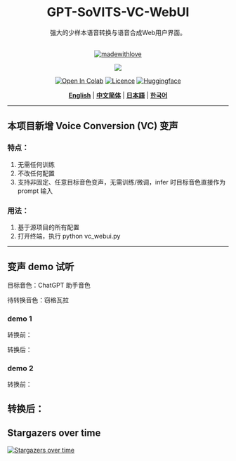 <div align="center">

<h1>GPT-SoVITS-VC-WebUI</h1>
强大的少样本语音转换与语音合成Web用户界面。<br><br>

[![madewithlove](https://img.shields.io/badge/made_with-%E2%9D%A4-red?style=for-the-badge&labelColor=orange)](https://github.com/RVC-Boss/GPT-SoVITS)

<img src="https://counter.seku.su/cmoe?name=gptsovits&theme=r34" /><br>

[![Open In Colab](https://img.shields.io/badge/Colab-F9AB00?style=for-the-badge&logo=googlecolab&color=525252)](https://colab.research.google.com/github/RVC-Boss/GPT-SoVITS/blob/main/colab_webui.ipynb)
[![Licence](https://img.shields.io/badge/LICENSE-MIT-green.svg?style=for-the-badge)](https://github.com/RVC-Boss/GPT-SoVITS/blob/main/LICENSE)
[![Huggingface](https://img.shields.io/badge/🤗%20-Models%20Repo-yellow.svg?style=for-the-badge)](https://huggingface.co/lj1995/GPT-SoVITS/tree/main)

[**English**](../../README.md) | [**中文简体**](./README.md) | [**日本語**](../ja/README.md) | [**한국어**](../ko/README.md)

</div>

---
## 本项目新增 Voice Conversion (VC) 变声
### 特点：
1. 无需任何训练
2. 不改任何配置
3. 支持非固定、任意目标音色变声，无需训练/微调，infer 时目标音色直接作为 prompt 输入
### 用法：
1. 基于源项目的所有配置
2. 打开终端，执行 python vc_webui.py
---
## 变声 demo 试听
目标音色：ChatGPT 助手音色

待转换音色：窃格瓦拉
### demo 1
转换前：

转换后：
### demo 2
转换前：

转换后：
---

## Stargazers over time
[![Stargazers over time](https://starchart.cc/huangxu1991/GPT-SoVITS-VC.svg?variant=adaptive)](https://starchart.cc/huangxu1991/GPT-SoVITS-VC)

